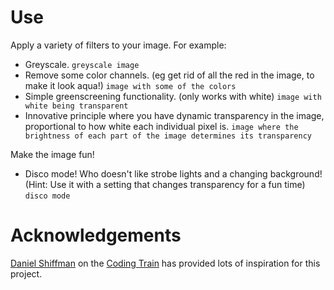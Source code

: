 # Use

Apply a variety of filters to your image. For example:
* Greyscale. `greyscale image`
* Remove some color channels. (eg get rid of all the red in the image, to make it look aqua!) `image with some of the colors`
* Simple greenscreening functionality. (only works with white) `image with white being transparent`
* Innovative principle where you have dynamic transparency in the image, proportional to how white each individual pixel is. `image where the brightness of each part of the image determines its transparency`

Make the image fun!
* Disco mode! Who doesn't like strobe lights and a changing background! (Hint: Use it with a setting that changes transparency for a fun time) `disco mode`

# Acknowledgements
[Daniel Shiffman](https://shiffman.net/) on the [Coding Train](https://www.youtube.com/channel/UCvjgXvBlbQiydffZU7m1_aw) has provided lots of inspiration for this project. 

